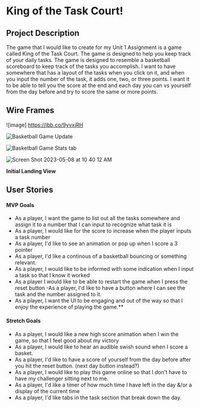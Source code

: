 # King of the Task Court!

## Project Description 

The game that I would like to create for my Unit 1 Assignment is a game called King of the Task Court. The game is designed to help you keep track of your daily tasks. The game is designed to resemble a basketball scoreboard to keep track of the tasks you accomplish. I want to have somewhere that has a layout of the tasks when you click on it, and when you input the number of the task, it adds one, two, or three points. I want it to be able to tell you the score at the end and each day you can vs yourself from the day before and try to score the same or more points. 

## Wire Frames

![image]  https://ibb.co/9yvxjRH

![Basketball Game Update](https://user-images.githubusercontent.com/131619471/236854689-bdbf690a-d878-4f71-9956-9ace4f9113f3.jpg)

![Basketball Game Stats tab](https://user-images.githubusercontent.com/131619471/236854736-92cd4360-6cf7-4234-b50e-960c80e7ec25.jpg)

![Screen Shot 2023-05-08 at 10 40 12 AM](https://user-images.githubusercontent.com/131619471/236855461-55475b8d-8007-4f89-ac7e-609330fff1dc.jpg)


**Initial Landing View**



## User Stories

#### MVP Goals

- As a player, I want the game to list out all the tasks somewhere and assign it to a number that I can input to recognize what task it is 
- As a player, I would like for the score to increase when the player inputs a task number 
- As a player, I'd like to see an animation or pop up when I score a 3 pointer
- As a player, I'd like a continous of a basketball bouncing or something relevant.
- As a player, I would like to be informed with some indication when I input a task so that I know it worked 
- As a player I would like to be able to restart the game when I press the reset button
-As a player, I'd like to have a button where I can see the task and the number assigned to it.
- As a player, I want the UI to be engaging and out of the way so that I enjoy the experience of playing the game.\*\*

#### Stretch Goals

- As a player, I would like a new high score animation when I win the game, so that I feel good about my victory
- As a player, I would like to hear an audible swish sound when I score a basket.
- As a player, I'd like to have a score of yourself from the day before after you hit the reset button. (next day button instead?)
- As a player, I would like to play this game online so that I don't have to have my challenger sitting next to me.
- As a player, I'd like a timer of how much time I have left in the day &/or a display of the current time
- As a player, I'd like tabs in the task section that break down the day.




